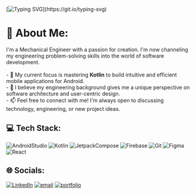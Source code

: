 
[![Typing SVG](https://readme-typing-svg.demolab.com?font=Righteous&size=35&pause=1000&color=F74C1F&width=435&lines=Hi+there!;I'm+Kathryn!)](https://git.io/typing-svg)

# 💫 About Me:
I'm a Mechanical Engineer with a passion for creation. I'm now channeling my engineering problem-solving skills into the world of software development.<br><br>- 🚀 My current focus is mastering **Kotlin** to build intuitive and efficient mobile applications for Android.<br>- 🔧 I believe my engineering background gives me a unique perspective on software architecture and user-centric design.<br>- 📫 Feel free to connect with me! I'm always open to discussing technology, engineering, or new project ideas.

## 💻 Tech Stack:
![AndroidStudio](https://img.shields.io/badge/Android_Studio-3DDC84?style=for-the-badge&logo=android-studio&logoColor=white) ![Kotlin](https://img.shields.io/badge/kotlin-%237F52FF.svg?style=for-the-badge&logo=kotlin&logoColor=white) ![JetpackCompose](https://img.shields.io/badge/Jetpack%20Compose-4285F4?style=for-the-badge&logo=Jetpack%20Compose&logoColor=white) ![Firebase](https://img.shields.io/badge/firebase-ffca28?style=for-the-badge&logo=firebase&logoColor=black) ![Git](https://img.shields.io/badge/git-%23F05033.svg?style=for-the-badge&logo=git&logoColor=white) ![Figma](https://img.shields.io/badge/figma-%23F24E1E.svg?style=for-the-badge&logo=figma&logoColor=white) ![React](https://img.shields.io/badge/react-%2320232a.svg?style=for-the-badge&logo=react&logoColor=%2361DAFB) 

## 🌐 Socials:
[![LinkedIn](https://img.shields.io/badge/LinkedIn-0077B5?style=for-the-badge&logo=linkedin&logoColor=white)](https://www.linkedin.com/in/kathryn-palomo-216b0b158/) [![email](https://img.shields.io/badge/Gmail-D14836?style=for-the-badge&logo=gmail&logoColor=white)](mailto:kathcodepro@gmail.com) [![portfolio](https://img.shields.io/badge/Portfolio-255E63?style=for-the-badge&logo=About.me&logoColor=white)]([https://kathcodepro.github.io/](https://kathcodepro.github.io/kathcodepro-portfolio/)) 
